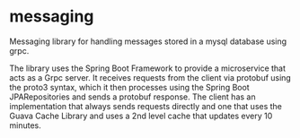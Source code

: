 # messaging
Messaging library for handling messages stored in a mysql database using grpc.

The library uses the Spring Boot Framework to provide a microservice that acts as a Grpc server.
It receives requests from the client via protobuf using the proto3 syntax, which it then processes using 
the Spring Boot JPARepositories and sends a protobuf response. The client has an implementation that always
sends requests directly and one that uses the Guava Cache Library and uses a 2nd level cache that updates every 10 minutes.
